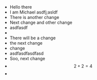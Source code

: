 - Hello there
- I am Michael asdfj;asldf
- There is another change
- Next change and other change
- asdfasdf
-
- There will be a change
- the next change
- change
- asdfasdfasdfasd
- Soo, next change
- $$
  2+2 =4
  $$
-